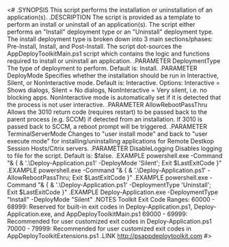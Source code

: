 ﻿<#
.SYNOPSIS
	This script performs the installation or uninstallation of an application(s).
.DESCRIPTION
	The script is provided as a template to perform an install or uninstall of an application(s).
	The script either performs an "Install" deployment type or an "Uninstall" deployment type.
	The install deployment type is broken down into 3 main sections/phases: Pre-Install, Install, and Post-Install.
	The script dot-sources the AppDeployToolkitMain.ps1 script which contains the logic and functions required to install or uninstall an application.
.PARAMETER DeploymentType
	The type of deployment to perform. Default is: Install.
.PARAMETER DeployMode
	Specifies whether the installation should be run in Interactive, Silent, or NonInteractive mode. Default is: Interactive. Options: Interactive = Shows dialogs, Silent = No dialogs, NonInteractive = Very silent, i.e. no blocking apps. NonInteractive mode is automatically set if it is detected that the process is not user interactive.
.PARAMETER AllowRebootPassThru
	Allows the 3010 return code (requires restart) to be passed back to the parent process (e.g. SCCM) if detected from an installation. If 3010 is passed back to SCCM, a reboot prompt will be triggered.
.PARAMETER TerminalServerMode
	Changes to "user install mode" and back to "user execute mode" for installing/uninstalling applications for Remote Destkop Session Hosts/Citrix servers.
.PARAMETER DisableLogging
	Disables logging to file for the script. Default is: $false.
.EXAMPLE
    powershell.exe -Command "& { & '.\Deploy-Application.ps1' -DeployMode 'Silent'; Exit $LastExitCode }"
.EXAMPLE
    powershell.exe -Command "& { & '.\Deploy-Application.ps1' -AllowRebootPassThru; Exit $LastExitCode }"
.EXAMPLE
    powershell.exe -Command "& { & '.\Deploy-Application.ps1' -DeploymentType 'Uninstall'; Exit $LastExitCode }"
.EXAMPLE
    Deploy-Application.exe -DeploymentType "Install" -DeployMode "Silent"
.NOTES
	Toolkit Exit Code Ranges:
	60000 - 68999: Reserved for built-in exit codes in Deploy-Application.ps1, Deploy-Application.exe, and AppDeployToolkitMain.ps1
	69000 - 69999: Recommended for user customized exit codes in Deploy-Application.ps1
	70000 - 79999: Recommended for user customized exit codes in AppDeployToolkitExtensions.ps1
.LINK 
	http://psappdeploytoolkit.com
#>